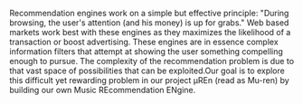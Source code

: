 Recommendation engines work on a simple but effective principle: "During browsing, the user's attention (and his money) is up for grabs." Web based markets work best with these engines as they maximizes the likelihood of a transaction or boost advertising. These engines are in essence complex information filters that attempt at showing the user something compelling enough to pursue. The complexity of the recommendation problem is due to that vast space of possibilities that can be exploited.Our goal is to explore this difficult yet rewarding problem in our project μREn (read as Mu-ren) by building our own Music REcommendation ENgine.